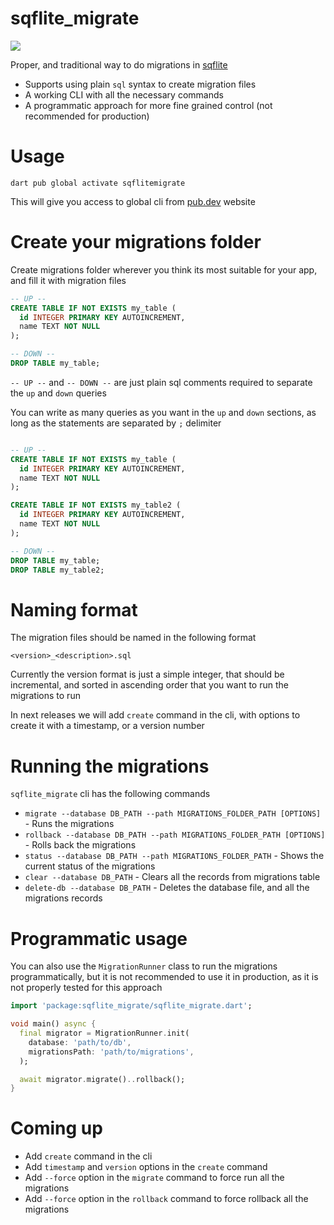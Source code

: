 # sqflite_migrate

![](https://github.com/Your_Repository_Name/docs/readme_example.gif)

Proper, and traditional way to do migrations in [sqflite](https://pub.dev/packages/sqflite_common_ffi)

- Supports using plain `sql` syntax to create migration files
- A working CLI with all the necessary commands
- A programmatic approach for more fine grained control (not recommended for production)

# Usage

`dart pub global activate sqflitemigrate`

This will give you access to global cli from [pub.dev](pub.dev) website

# Create your migrations folder

Create migrations folder wherever you think its most suitable for your app, and fill it with migration
files

```sql
-- UP --
CREATE TABLE IF NOT EXISTS my_table (
  id INTEGER PRIMARY KEY AUTOINCREMENT,
  name TEXT NOT NULL
);

-- DOWN --
DROP TABLE my_table;
```

`-- UP --` and `-- DOWN --` are just plain sql comments required to separate the `up` and `down` queries

You can write as many queries as you want in the `up` and `down` sections, as long as the statements are separated by `;` delimiter

```sql

-- UP --
CREATE TABLE IF NOT EXISTS my_table (
  id INTEGER PRIMARY KEY AUTOINCREMENT,
  name TEXT NOT NULL
);

CREATE TABLE IF NOT EXISTS my_table2 (
  id INTEGER PRIMARY KEY AUTOINCREMENT,
  name TEXT NOT NULL
);

-- DOWN --
DROP TABLE my_table;
DROP TABLE my_table2;
```

# Naming format

The migration files should be named in the following format

`<version>_<description>.sql`

Currently the version format is just a simple integer, that should be incremental, and sorted in ascending order that you want to run the migrations to run

In next releases we will add `create` command in the cli, with options to create it with a timestamp, or a version number

# Running the migrations

`sqflite_migrate` cli has the following commands

- `migrate --database DB_PATH --path MIGRATIONS_FOLDER_PATH [OPTIONS]` - Runs the migrations
- `rollback --database DB_PATH --path MIGRATIONS_FOLDER_PATH [OPTIONS]` - Rolls back the migrations
- `status --database DB_PATH --path MIGRATIONS_FOLDER_PATH` - Shows the current status of the migrations
- `clear --database DB_PATH` - Clears all the records from migrations table
- `delete-db --database DB_PATH` - Deletes the database file, and all the migrations records

# Programmatic usage

You can also use the `MigrationRunner` class to run the migrations programmatically, but it is not recommended to use it in production, as it is not properly tested for this approach

```dart
import 'package:sqflite_migrate/sqflite_migrate.dart';

void main() async {
  final migrator = MigrationRunner.init(
    database: 'path/to/db',
    migrationsPath: 'path/to/migrations',
  );

  await migrator.migrate()..rollback();
}
```

# Coming up

- Add `create` command in the cli
- Add `timestamp` and `version` options in the `create` command
- Add `--force` option in the `migrate` command to force run all the migrations
- Add `--force` option in the `rollback` command to force rollback all the migrations
